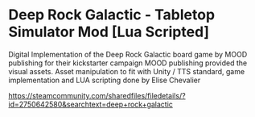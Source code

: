 # Deep Rock Galactic - Tabletop Simulator Mod [Lua Scripted]

Digital Implementation of the Deep Rock Galactic board game by MOOD publishing for their kickstarter campaign
MOOD publishing provided the visual assets.
Asset manipulation to fit with Unity / TTS standard, game implementation and LUA scripting done by Elise Chevalier

https://steamcommunity.com/sharedfiles/filedetails/?id=2750642580&searchtext=deep+rock+galactic
